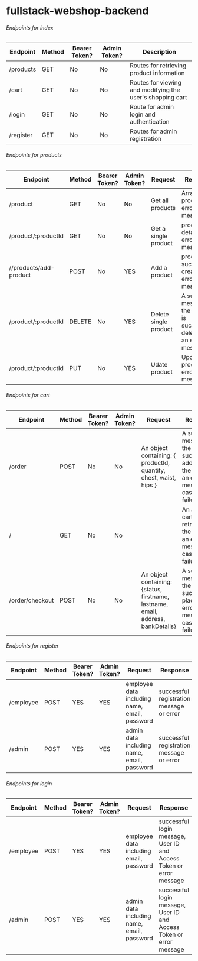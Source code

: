 # fullstack-webshop-backend
###### Endpoints for index
|Endpoint   |Method   |Bearer Token?   |Admin Token?   |Description   |
| ------------ | ------------ | ------------ | ------------ | ------------ |
|/products   |GET   |No   |No   |Routes for retrieving product information   |
|/cart   |GET   |No   |No   |Routes for viewing and modifying the user's shopping cart   |
|/login   |GET   |No   |No   |Route for admin login and authentication   |
|/register   |GET   |No   |No   |Routes for admin registration   |

###### Endpoints for products 

|Endpoint   |Method   |Bearer Token?   |Admin Token?   |Request   |Response   |Model   |
| ------------ | ------------ | ------------ | ------------ | ------------ | ------------ | ------------ |
|/product   |GET   |No   |No   |Get all products   |Array of products or error message   |product model   |
|/product/:productId   |GET   |No   |No   |Get a single product   |product details or error message   |product model   |
|//products/add-product   |POST   |No   |YES   |Add a product   |product successfully created or error message   |product model   |
|/product/:productId   |DELETE   |No   |YES   |Delete single product   |A success message if the product is successfully deleted or an error message   |product model   |
|/product/:productId   |PUT   |No   |YES   |Udate product   |Updated product or error message   |product model   |

###### Endpoints for cart 

|Endpoint   |Method   |Bearer Token?   |Admin Token?   |Request   |Response   |Model   |
| ------------ | ------------ | ------------ | ------------ | ------------ | ------------ | ------------ |
|/order   |POST   |No   |No   |An object containing: { productId, quantity, chest, waist, hips }   |A success message if the item is successfully added to the cart or an error message in case of failure   |No   |
|/   |GET   |No   |No   |   |An array of cart items retrieved for the user or an error message in case of failure    |No   |
|/order/checkout   |POST   |No   |No   |An object containing: {status, firstname, lastname, email, address, bankDetails}   |A success message if the order is successfully placed or an error message in case of failure.   |Order  |

###### Endpoints for register 

|Endpoint   |Method   |Bearer Token?   |Admin Token?   |Request   |Response   |Controller   |Model   |
| ------------ | ------------ | ------------ | ------------ | ------------ | ------------ | ------------ |------------ |
|/employee   |POST   |YES   |YES   |employee data including name, email, password   |successful registration message or error   |registeruser   |user   |
|/admin   |POST   |YES   |YES   |admin data including name, email, password   |successful registration message or error   |registeruser   |user   |

###### Endpoints for login 

|Endpoint   |Method   |Bearer Token?   |Admin Token?   |Request   |Response   |Controller   |Model   |
| ------------ | ------------ | ------------ | ------------ | ------------ | ------------ | ------------ |------------ |
|/employee   |POST   |YES   |YES   |employee data including email, password   |successful login message, User ID and Access Token or error message   |loginUser   |user   |
|/admin   |POST   |YES   |YES   |admin data including name, email, password   |successful login message, User ID and Access Token or error message   |loginUser   |user   |


